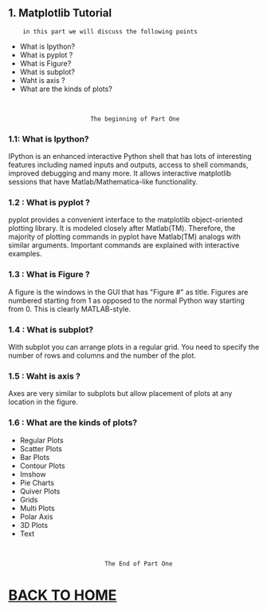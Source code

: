 ## 1. Matplotlib Tutorial

        in this part we will discuss the following points

* What is Ipython?
* What is pyplot ?
* What is Figure?
* What is subplot?
* Waht is axis ?
* What are the kinds of plots?

<br/>

                           The beginning of Part One

### 1.1: What is Ipython?

IPython is an enhanced interactive Python shell that has lots of interesting features including named inputs and outputs, access to shell commands, improved debugging and many more. It allows interactive matplotlib sessions that have Matlab/Mathematica-like functionality.

### 1.2 : What is pyplot ?

pyplot provides a convenient interface to the matplotlib object-oriented plotting library. It is modeled closely after Matlab(TM). Therefore, the majority of plotting commands in pyplot have Matlab(TM) analogs with similar arguments. Important commands are explained with interactive examples.

### 1.3 : What is Figure ?

A figure is the windows in the GUI that has "Figure #" as title. Figures are numbered starting from 1 as opposed to the normal Python way starting from 0. This is clearly MATLAB-style. 

### 1.4 : What is subplot?

With subplot you can arrange plots in a regular grid. You need to specify the number of rows and columns and the number of the plot.

### 1.5 : Waht is axis ?

Axes are very similar to subplots but allow placement of plots at any location in the figure. 

### 1.6 : What are the kinds of plots?

* Regular Plots
* Scatter Plots
* Bar Plots
* Contour Plots
* Imshow
* Pie Charts
* Quiver Plots
* Grids
* Multi Plots
* Polar Axis
* 3D Plots
* Text
<br/>

    
                               The End of Part One

# [BACK TO HOME](https://jehadabuawwad.github.io/reading-notes)

